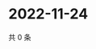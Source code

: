 # 2022-11-24

共 0 条

<!-- BEGIN WEIBO -->
<!-- 最后更新时间 Thu Nov 24 2022 10:20:53 GMT+0800 (China Standard Time) -->

<!-- END WEIBO -->
